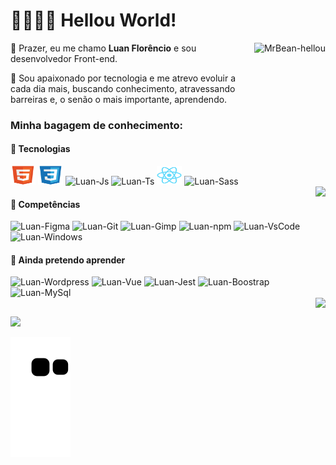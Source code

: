 # 👋🏽👨🏽 Hellou World!

<img align="right" alt="MrBean-hellou" height="150" src="https://c.tenor.com/8IIQDBECgssAAAAC/hello-sexy-hi.gif">

👤 Prazer, eu me chamo **Luan Florêncio** e sou desenvolvedor Front-end.

🔹 Sou apaixonado por tecnologia e me atrevo evoluir a cada dia mais, buscando conhecimento, atravessando barreiras e, o senão o mais importante, aprendendo.

### Minha bagagem de conhecimento:

#### 🔹 Tecnologias

<div>
<img alt="Luan-HTML" height="30" width="40" src="https://raw.githubusercontent.com/devicons/devicon/master/icons/html5/html5-original.svg">
<img alt="Luan-CSS" height="30" width="40" src="https://raw.githubusercontent.com/devicons/devicon/master/icons/css3/css3-original.svg">
<img alt="Luan-Js" height="30" width="40" src="https://cdn.jsdelivr.net/gh/devicons/devicon/icons/javascript/javascript-original.svg">
<img alt="Luan-Ts" height="30" width="40" src="https://cdn.jsdelivr.net/gh/devicons/devicon/icons/typescript/typescript-original.svg">
<img alt="Luan-React" height="30" width="40" src="https://raw.githubusercontent.com/devicons/devicon/master/icons/react/react-original.svg">
<img alt="Luan-Sass" height="30" width="40" src="https://cdn.jsdelivr.net/gh/devicons/devicon/icons/sass/sass-original.svg">
</div>

<img align="right" height="150" src="https://github-readme-stats.vercel.app/api?username=LuanFlorencioo&hide=contribs&count_private=true&show_icons=true&bg_color=30,000454,00067A,00066E,0009BA,000CFA&title_color=5EFFFF&text_color=3873FF&icon_color=5EFFFF&border_color=0055f9" />

#### 🔹 Competências
<div>
<img alt="Luan-Figma" height="30" width="40" src="https://cdn.jsdelivr.net/gh/devicons/devicon/icons/figma/figma-original.svg">
<img alt="Luan-Git" height="30" width="40" src="https://cdn.jsdelivr.net/gh/devicons/devicon/icons/git/git-original.svg">
<img alt="Luan-Gimp" height="30" width="40" src="https://cdn.jsdelivr.net/gh/devicons/devicon/icons/gimp/gimp-original.svg" />
<img alt="Luan-npm" height="30" width="40" src="https://cdn.jsdelivr.net/gh/devicons/devicon/icons/npm/npm-original-wordmark.svg" />
<img alt="Luan-VsCode" height="30" width="40" src="https://cdn.jsdelivr.net/gh/devicons/devicon/icons/vscode/vscode-original.svg" />
<img alt="Luan-Windows" height="30" width="40" src="https://cdn.jsdelivr.net/gh/devicons/devicon/icons/windows8/windows8-original.svg" />
</div>

#### 🔹 Ainda pretendo aprender
<div>
<img alt="Luan-Wordpress" height="30" width="40" src="https://cdn.jsdelivr.net/gh/devicons/devicon/icons/wordpress/wordpress-original.svg" />
<img alt="Luan-Vue" height="30" width="40" src="https://cdn.jsdelivr.net/gh/devicons/devicon/icons/vuejs/vuejs-original.svg" />
<img alt="Luan-Jest" height="30" width="40" src="https://cdn.jsdelivr.net/gh/devicons/devicon/icons/jest/jest-plain.svg" />
<img alt="Luan-Boostrap" height="30" width="40" src="https://cdn.jsdelivr.net/gh/devicons/devicon/icons/bootstrap/bootstrap-original.svg" />
<img alt="Luan-MySql" height="30" width="40" src="https://cdn.jsdelivr.net/gh/devicons/devicon/icons/mysql/mysql-original.svg" />
</div>

<img align="right" height="150" src="https://github-readme-stats.vercel.app/api/top-langs/?username=LuanFlorencioo&bg_color=30,000454,000000&title_color=5EFFFF&text_color=3873FF&icon_color=f8f8f8&border_color=000000&layout=compact" /> 

##

<a href="https://www.linkedin.com/in/luan-florencio-332ab322b/" target="_blank"><img src="https://img.shields.io/badge/LinkedIn-000054?style=for-the-badge&logo=linkedin&logoColor=005499" /></a>

<img align="center" src="https://github.com/LuanFlorencioo/LuanFlorencioo/blob/output/github-contribution-grid-snake.svg" />
